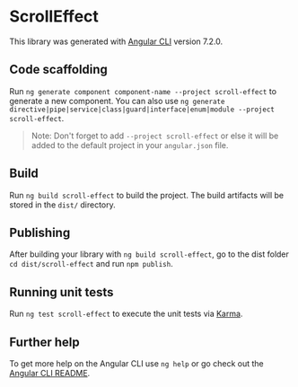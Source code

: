 # ScrollEffect

This library was generated with [Angular CLI](https://github.com/angular/angular-cli) version 7.2.0.

## Code scaffolding

Run `ng generate component component-name --project scroll-effect` to generate a new component. You can also use `ng generate directive|pipe|service|class|guard|interface|enum|module --project scroll-effect`.
> Note: Don't forget to add `--project scroll-effect` or else it will be added to the default project in your `angular.json` file. 

## Build

Run `ng build scroll-effect` to build the project. The build artifacts will be stored in the `dist/` directory.

## Publishing

After building your library with `ng build scroll-effect`, go to the dist folder `cd dist/scroll-effect` and run `npm publish`.

## Running unit tests

Run `ng test scroll-effect` to execute the unit tests via [Karma](https://karma-runner.github.io).

## Further help

To get more help on the Angular CLI use `ng help` or go check out the [Angular CLI README](https://github.com/angular/angular-cli/blob/master/README.md).
